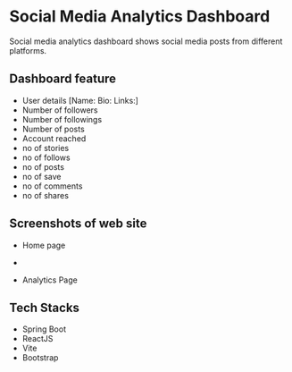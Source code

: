# Social Media Analytics Dashboard
Social media analytics dashboard shows social media posts from different platforms.

## Dashboard feature
- User details [Name: Bio: Links:]
- Number of followers
- Number of followings
- Number of posts
- Account reached
- no of  stories
- no of follows
- no of posts
- no of save
- no of comments
- no of shares

## Screenshots of web site

- Home page
- 

- Analytics Page
  


## Tech Stacks
- Spring Boot
- ReactJS
- Vite
- Bootstrap
